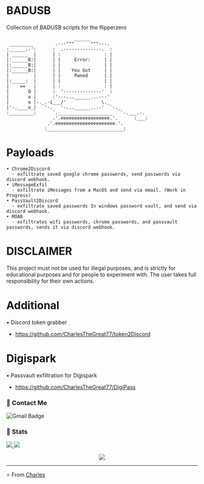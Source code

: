 # BADUSB
Collection of BADUSB scripts for the flipperzero

```
                         ______                     
 _________        .---"""      """---.              
:______.-':      :  .--------------.  :             
| ______  |      | :                : |             
|:______B:|      | |     Error:     | |             
|:______B:|      | |                | |             
|:______B:|      | |    You Got     | |             
|         |      | |     Pwned      | |             
|:_____:  |      | |                | |             
|    ==   |      | :                : |             
|       O |      :  '--------------'  :             
|       o |      :'---...______...---'              
|       o |-._.-i___/'             \._              
|'-.____o_|   '-.   '-...______...-'  `-._          
:_________:      `.____________________   `-.___.-. 
                 .'.eeeeeeeeeeeeeeeeee.'.      :___:
               .'.eeeeeeeeeeeeeeeeeeeeee.'.         
              :____________________________:

```
# Payloads
```
• Chrome2Discord
  - exfiltrate saved google chrome passwords, send passwords via discord webhook.
• iMessageExfil
  - exfiltrate iMessages from a MacOS and send via email. (Work in Progress)
• PassVault2Discord
  - exfiltrate saved passwords In windows password vault, and send via discord webhook.
• MOAB
  - exfiltrates wifi passwords, chrome passwords, and passvault passwords, sends it via discord webhook. 
```

# DISCLAIMER
This project must not be used for illegal purposes, and is strictly for educational purposes and for people to experiment with. The user takes full responsibility for their own actions.

# Additional
• Discord token grabber
  - https://github.com/CharlesTheGreat77/token2Discord

# Digispark
• Passvault exfiltration for Digispark
  - https://github.com/CharlesTheGreat77/DigiPass


### 💬 Contact Me 

![Gmail Badge](https://img.shields.io/badge/-doobthegoober@gmail.com-c14438?style=flat-square&logo=Gmail&logoColor=white)

### 🚦 Stats

<a href="https://github.com/CharlesTheGreat77">
  <img src="https://github-readme-stats.vercel.app/api?username=CharlesTheGreat77&show_icons=true&hide=commits" />
</a>
<a href="https://github.com/CharlesTheGreat77">
  <img src="https://github-readme-stats.vercel.app/api/top-langs/?username=CharlesTheGreat77&layout=compact" />
</a>

<p align="center"> 
  <img src="https://profile-counter.glitch.me/CharlesTheGreat77/count.svg" />
</p>

---
⭐️ From [Charles](https://github.com/CharlesTheGreat77)
